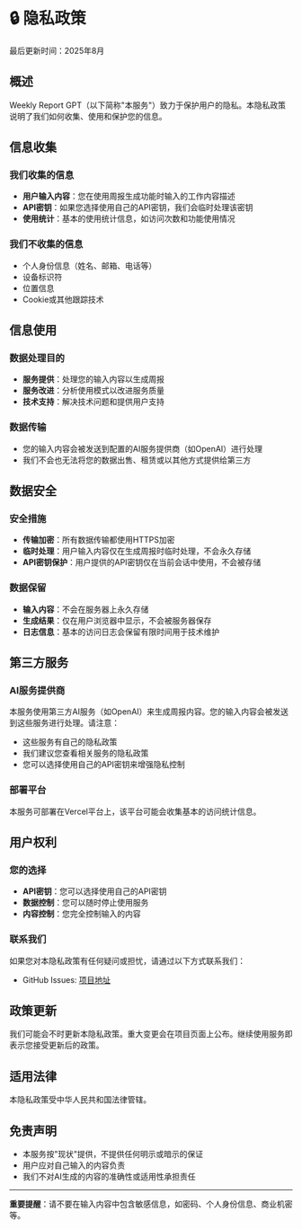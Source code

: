 # 🔒 隐私政策

最后更新时间：2025年8月

## 概述

Weekly Report GPT（以下简称"本服务"）致力于保护用户的隐私。本隐私政策说明了我们如何收集、使用和保护您的信息。

## 信息收集

### 我们收集的信息
- **用户输入内容**：您在使用周报生成功能时输入的工作内容描述
- **API密钥**：如果您选择使用自己的API密钥，我们会临时处理该密钥
- **使用统计**：基本的使用统计信息，如访问次数和功能使用情况

### 我们不收集的信息
- 个人身份信息（姓名、邮箱、电话等）
- 设备标识符
- 位置信息
- Cookie或其他跟踪技术

## 信息使用

### 数据处理目的
- **服务提供**：处理您的输入内容以生成周报
- **服务改进**：分析使用模式以改进服务质量
- **技术支持**：解决技术问题和提供用户支持

### 数据传输
- 您的输入内容会被发送到配置的AI服务提供商（如OpenAI）进行处理
- 我们不会也无法将您的数据出售、租赁或以其他方式提供给第三方

## 数据安全

### 安全措施
- **传输加密**：所有数据传输都使用HTTPS加密
- **临时处理**：用户输入内容仅在生成周报时临时处理，不会永久存储
- **API密钥保护**：用户提供的API密钥仅在当前会话中使用，不会被存储

### 数据保留
- **输入内容**：不会在服务器上永久存储
- **生成结果**：仅在用户浏览器中显示，不会被服务器保存
- **日志信息**：基本的访问日志会保留有限时间用于技术维护

## 第三方服务

### AI服务提供商
本服务使用第三方AI服务（如OpenAI）来生成周报内容。您的输入内容会被发送到这些服务进行处理。请注意：
- 这些服务有自己的隐私政策
- 我们建议您查看相关服务的隐私政策
- 您可以选择使用自己的API密钥来增强隐私控制

### 部署平台
本服务可部署在Vercel平台上，该平台可能会收集基本的访问统计信息。

## 用户权利

### 您的选择
- **API密钥**：您可以选择使用自己的API密钥
- **数据控制**：您可以随时停止使用服务
- **内容控制**：您完全控制输入的内容

### 联系我们
如果您对本隐私政策有任何疑问或担忧，请通过以下方式联系我们：
- GitHub Issues: [项目地址](https://github.com/laochenfei233/weeklyReportGPT/issues)

## 政策更新

我们可能会不时更新本隐私政策。重大变更会在项目页面上公布。继续使用服务即表示您接受更新后的政策。

## 适用法律

本隐私政策受中华人民共和国法律管辖。

## 免责声明

- 本服务按"现状"提供，不提供任何明示或暗示的保证
- 用户应对自己输入的内容负责
- 我们不对AI生成的内容的准确性或适用性承担责任

---

**重要提醒**：请不要在输入内容中包含敏感信息，如密码、个人身份信息、商业机密等。
